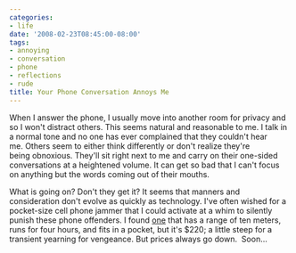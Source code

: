 ```yaml
---
categories:
- life
date: '2008-02-23T08:45:00-08:00'
tags:
- annoying
- conversation
- phone
- reflections
- rude
title: Your Phone Conversation Annoys Me
---
```


When I answer the phone, I usually move into another room for privacy and so I won't distract others. This seems natural and reasonable to me. I talk in a normal tone and no one has ever complained that they couldn't hear me. Others seem to either think differently or don't realize they're being obnoxious. They'll sit right next to me and carry on their one-sided conversations at a heightened volume. It can get so bad that I can't focus on anything but the words coming out of their mouths.

What is going on? Don't they get it? It seems that manners and consideration don't evolve as quickly as technology. I've often wished for a pocket-size cell phone jammer that I could activate at a whim to silently punish these phone offenders. I found [one](https://www.phonejammer.com/cell-phone-jammer/p2jbz-r.asp) that has a range of ten meters, runs for four hours, and fits in a pocket, but it's $220; a little steep for a transient yearning for vengeance. But prices always go down.  Soon...
